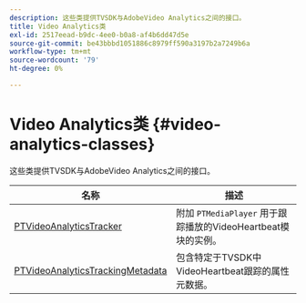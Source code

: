 ```yaml
---
description: 这些类提供TVSDK与AdobeVideo Analytics之间的接口。
title: Video Analytics类
exl-id: 2517eead-b9dc-4ee0-b0a8-af4b6dd47d5e
source-git-commit: be43bbbd1051886c8979ff590a3197b2a7249b6a
workflow-type: tm+mt
source-wordcount: '79'
ht-degree: 0%

---
```


# Video Analytics类 {#video-analytics-classes}

这些类提供TVSDK与AdobeVideo Analytics之间的接口。

| **名称** | **描述** |
|---|---|
| [PTVideoAnalyticsTracker](https://help.adobe.com/en_US/primetime/api/psdk/vhl_tvsdk_ios/Classes/PTVideoAnalyticsTracker.html) | 附加 `PTMediaPlayer` 用于跟踪播放的VideoHeartbeat模块的实例。 |
| [PTVideoAnalyticsTrackingMetadata](https://help.adobe.com/en_US/primetime/api/psdk/vhl_tvsdk_ios/Classes/PTVideoAnalyticsTrackingMetadata.html) | 包含特定于TVSDK中VideoHeartbeat跟踪的属性元数据。 |
